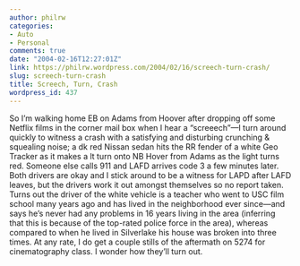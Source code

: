 ```yaml
---
author: philrw
categories:
- Auto
- Personal
comments: true
date: "2004-02-16T12:27:01Z"
link: https://philrw.wordpress.com/2004/02/16/screech-turn-crash/
slug: screech-turn-crash
title: Screech, Turn, Crash
wordpress_id: 437
---
```


So I’m walking home EB on Adams from Hoover after dropping off some
Netflix films in the corner mail box when I hear a “screeech”—I turn
around quickly to witness a crash with a satisfying and disturbing
crunching & squealing noise; a dk red Nissan sedan hits the RR
fender of a white Geo Tracker as it makes a lt turn onto NB Hover from
Adams as the light turns red. Someone else calls 911 and LAFD arrives
code 3 a few minutes later. Both drivers are okay and I stick around to
be a witness for LAPD after LAFD leaves, but the drivers work it out
amongst themselves so no report taken. Turns out the driver of the white
vehicle is a teacher who went to USC film school many years ago and has
lived in the neighborhood ever since—and says he’s never had any
problems in 16 years living in the area (inferring that this is because
of the top-rated police force in the area), whereas compared to when he
lived in Silverlake his house was broken into three times. At any rate, I
do get a couple stills of the aftermath on 5274 for cinematography
class. I wonder how they’ll turn out.




